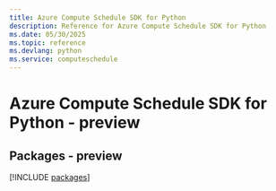 ```yaml
---
title: Azure Compute Schedule SDK for Python
description: Reference for Azure Compute Schedule SDK for Python
ms.date: 05/30/2025
ms.topic: reference
ms.devlang: python
ms.service: computeschedule
---
```

# Azure Compute Schedule SDK for Python - preview
## Packages - preview
[!INCLUDE [packages](compute-schedule-index.md)]